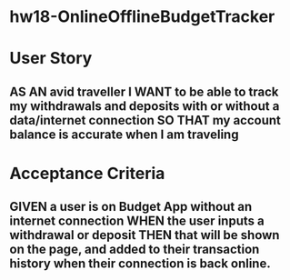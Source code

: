 # hw18-OnlineOfflineBudgetTracker

# User Story
## AS AN avid traveller I WANT to be able to track my withdrawals and deposits with or without a data/internet connection SO THAT my account balance is accurate when I am traveling

# Acceptance Criteria
## GIVEN a user is on Budget App without an internet connection WHEN the user inputs a withdrawal or deposit THEN that will be shown on the page, and added to their transaction history when their connection is back online.
